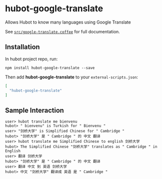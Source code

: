# hubot-google-translate

Allows Hubot to know many languages using Google Translate

See [`src/google-translate.coffee`](src/google-translate.coffee) for full documentation.

## Installation

In hubot project repo, run:

`npm install hubot-google-translate --save`

Then add **hubot-google-translate** to your `external-scripts.json`:

```json
[
  "hubot-google-translate"
]
```

## Sample Interaction

```
user> hubot translate me bienvenu
hubot> " bienvenu" is Turkish for " Bienvenu "
user> "剑桥大学" is Simplified Chinese for " Cambridge "
hubot> "剑桥大学" 是 " Cambridge " 的 中文 翻译
user> hubot translate me Simplified Chinese to english 剑桥大学
hubot> The Simplified Chinese "剑桥大学" translates as " Cambridge " in English
user> 翻译 剑桥大学
hubot> "剑桥大学" 是 " Cambridge " 的 中文 翻译
user> 翻译 中文 到 英语 剑桥大学
hubot> 中文 "剑桥大学" 翻译成 英语 是 " Cambridge "
```
